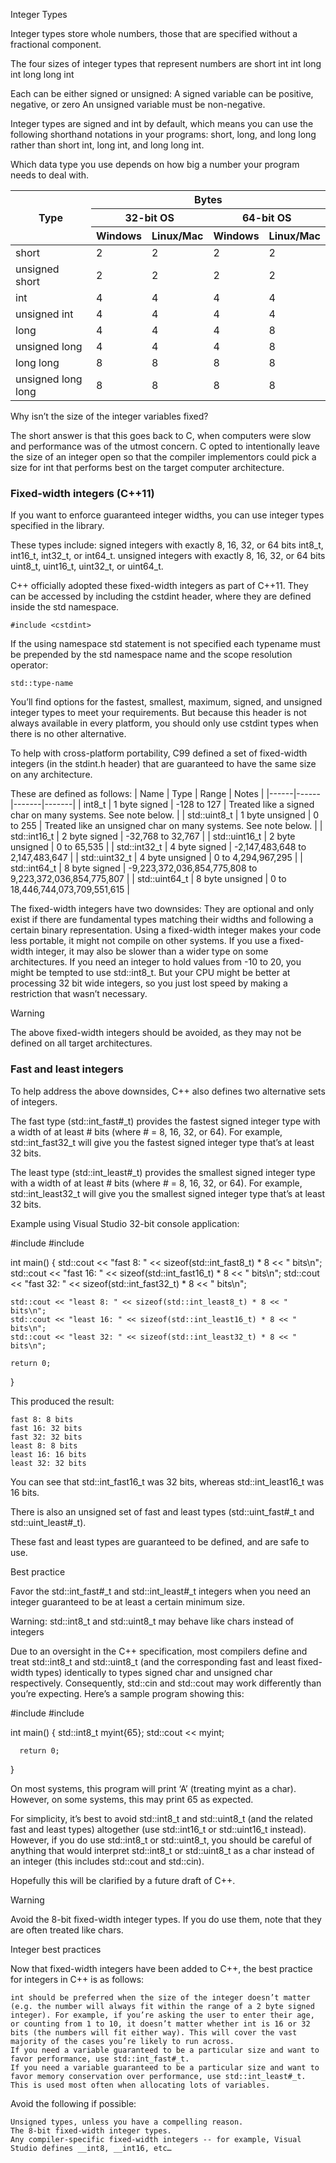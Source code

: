 Integer Types

Integer types store whole numbers, those that are specified without a fractional component.

The four sizes of integer types that represent numbers are
	short int
	int
	long int
	long long int

Each can be either signed or unsigned:
	A signed variable can be positive, negative, or zero
	An unsigned variable must be non-negative.

Integer types are signed and int by default, which means you can use the following shorthand notations in your programs: short, long, and long long rather than short int, long int, and long long int.

Which data type you use depends on how big a number your program needs to deal with.


<table>
    <thead>
        <tr>
            <th rowspan="3">Type</th>
            <th colspan="4">Bytes</th>
        </tr>
        <tr>
          <th colspan="2">32-bit OS</th>
          <th colspan="2">64-bit OS</th>
        </tr>
        <tr>
          <th>Windows</th>
          <th>Linux/Mac</th>
          <th>Windows</th>
          <th>Linux/Mac</th>
        </tr>
    </thead>
    <tbody>
        <tr>
          <td>short</td>
          <td>2</td>
          <td>2</td>
          <td>2</td>
          <td>2</td>
        </tr>
        <tr>
          <td>unsigned short</td>
          <td>2</td>
          <td>2</td>
          <td>2</td>
          <td>2</td>
        </tr><tr>
          <td>int</td>
          <td>4</td>
          <td>4</td>
          <td>4</td>
          <td>4</td>
        </tr><tr>
          <td>unsigned int</td>
          <td>4</td>
          <td>4</td>
          <td>4</td>
          <td>4</td>
        </tr><tr>
          <td>long</td>
          <td>4</td>
          <td>4</td>
          <td>4</td>
          <td>8</td>
        </tr><tr>
          <td>unsigned long</td>
          <td>4</td>
          <td>4</td>
          <td>4</td>
          <td>8</td>
        </tr><tr>
          <td>long long</td>
          <td>8</td>
          <td>8</td>
          <td>8</td>
          <td>8</td>
        </tr><tr>
          <td>unsigned long long</td>
          <td>8</td>
          <td>8</td>
          <td>8</td>
          <td>8</td>
        </tr>
    </tbody>
</table>


Why isn’t the size of the integer variables fixed?

The short answer is that this goes back to C, when computers were slow and performance was of the utmost concern. C opted to intentionally leave the size of an integer open so that the compiler implementors could pick a size for int that performs best on the target computer architecture.


### Fixed-width integers (C++11)

If you want to enforce guaranteed integer widths, you can use integer types specified in the <cstdint> library.

These types include:
	signed integers with exactly 8, 16, 32, or 64 bits
	int8_t, int16_t, int32_t, or int64_t.
	unsigned integers with exactly 8, 16, 32, or 64 bits
	uint8_t, uint16_t, uint32_t, or uint64_t.

C++ officially adopted these fixed-width integers as part of C++11. They can be accessed by including the cstdint header, where they are defined inside the std namespace.

	#include <cstdint>

If the using namespace std statement is not specified each typename must be prepended by the std namespace name and the scope resolution operator:

	std::type-name

You’ll find options for the fastest, smallest, maximum, signed, and unsigned integer types to meet your requirements. But because this header is not always available in every platform, you should only use cstdint types when there is no other alternative.

To help with cross-platform portability, C99 defined a set of fixed-width integers (in the stdint.h header) that are guaranteed to have the same size on any architecture.

These are defined as follows:
| Name | Type | Range | Notes |
|------|------|-------|-------|
| int8_t | 1 byte signed | -128 to 127 | Treated like a signed char on many systems. See note below. |
| std::uint8_t | 1 byte unsigned | 0 to 255 | Treated like an unsigned char on many systems. See note below. |
| std::int16_t | 2 byte signed | -32,768 to 32,767 |
| std::uint16_t | 2 byte unsigned | 0 to 65,535 |
| std::int32_t | 4 byte signed | -2,147,483,648 to 2,147,483,647 |
| std::uint32_t | 4 byte unsigned | 0 to 4,294,967,295 |
| std::int64_t | 8 byte signed | -9,223,372,036,854,775,808 to 9,223,372,036,854,775,807 |
| std::uint64_t | 8 byte unsigned | 0 to 18,446,744,073,709,551,615 |




The fixed-width integers have two downsides:
	They are optional and only exist if there are fundamental types matching their widths and following a certain binary representation. Using a fixed-width integer makes your code less portable, it might not compile on other systems.
	If you use a fixed-width integer, it may also be slower than a wider type on some architectures. If you need an integer to hold values from -10 to 20, you might be tempted to use std::int8_t. But your CPU might be better at processing 32 bit wide integers, so you just lost speed by making a restriction that wasn’t necessary.

Warning

The above fixed-width integers should be avoided, as they may not be defined on all target architectures.


### Fast and least integers

To help address the above downsides, C++ also defines two alternative sets of integers.

The fast type (std::int_fast#_t) provides the fastest signed integer type with a width of at least # bits (where # = 8, 16, 32, or 64). For example, std::int_fast32_t will give you the fastest signed integer type that’s at least 32 bits.

The least type (std::int_least#_t) provides the smallest signed integer type with a width of at least # bits (where # = 8, 16, 32, or 64). For example, std::int_least32_t will give you the smallest signed integer type that’s at least 32 bits.

Example using Visual Studio 32-bit console application:

  #include <cstdint>
  #include <iostream>

  int main()
  {
  	std::cout << "fast 8: " << sizeof(std::int_fast8_t) * 8 << " bits\n";
  	std::cout << "fast 16: " << sizeof(std::int_fast16_t) * 8 << " bits\n";
  	std::cout << "fast 32: " << sizeof(std::int_fast32_t) * 8 << " bits\n";

  	std::cout << "least 8: " << sizeof(std::int_least8_t) * 8 << " bits\n";
  	std::cout << "least 16: " << sizeof(std::int_least16_t) * 8 << " bits\n";
  	std::cout << "least 32: " << sizeof(std::int_least32_t) * 8 << " bits\n";

  	return 0;
  }

This produced the result:

	fast 8: 8 bits
	fast 16: 32 bits
	fast 32: 32 bits
	least 8: 8 bits
	least 16: 16 bits
	least 32: 32 bits

You can see that std::int_fast16_t was 32 bits, whereas std::int_least16_t was 16 bits.

There is also an unsigned set of fast and least types (std::uint_fast#_t and std::uint_least#_t).

These fast and least types are guaranteed to be defined, and are safe to use.

Best practice

Favor the std::int_fast#_t and std::int_least#_t integers when you need an integer guaranteed to be at least a certain minimum size.

Warning: std::int8_t and std::uint8_t may behave like chars instead of integers

Due to an oversight in the C++ specification, most compilers define and treat std::int8_t and std::uint8_t (and the corresponding fast and least fixed-width types) identically to types signed char and unsigned char respectively. Consequently, std::cin and std::cout may work differently than you’re expecting. Here’s a sample program showing this:

  #include <cstdint>
  #include <iostream>

  int main()
  {
      std::int8_t myint{65};
      std::cout << myint;

      return 0;
  }

On most systems, this program will print ‘A’ (treating myint as a char). However, on some systems, this may print 65 as expected.

For simplicity, it’s best to avoid std::int8_t and std::uint8_t (and the related fast and least types) altogether (use std::int16_t or std::uint16_t instead). However, if you do use std::int8_t or std::uint8_t, you should be careful of anything that would interpret std::int8_t or std::uint8_t as a char instead of an integer (this includes std::cout and std::cin).

Hopefully this will be clarified by a future draft of C++.

Warning

Avoid the 8-bit fixed-width integer types. If you do use them, note that they are often treated like chars.

Integer best practices

Now that fixed-width integers have been added to C++, the best practice for integers in C++ is as follows:

    int should be preferred when the size of the integer doesn’t matter (e.g. the number will always fit within the range of a 2 byte signed integer). For example, if you’re asking the user to enter their age, or counting from 1 to 10, it doesn’t matter whether int is 16 or 32 bits (the numbers will fit either way). This will cover the vast majority of the cases you’re likely to run across.
    If you need a variable guaranteed to be a particular size and want to favor performance, use std::int_fast#_t.
    If you need a variable guaranteed to be a particular size and want to favor memory conservation over performance, use std::int_least#_t. This is used most often when allocating lots of variables.

Avoid the following if possible:

    Unsigned types, unless you have a compelling reason.
    The 8-bit fixed-width integer types.
    Any compiler-specific fixed-width integers -- for example, Visual Studio defines __int8, __int16, etc…
